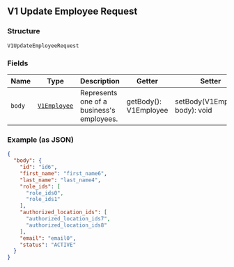 ## V1 Update Employee Request

### Structure

`V1UpdateEmployeeRequest`

### Fields

| Name | Type | Description | Getter | Setter |
|  --- | --- | --- | --- | --- |
| `body` | [`V1Employee`](/doc/models/v1-employee.md) | Represents one of a business's employees. | getBody(): V1Employee | setBody(V1Employee body): void |

### Example (as JSON)

```json
{
  "body": {
    "id": "id6",
    "first_name": "first_name6",
    "last_name": "last_name4",
    "role_ids": [
      "role_ids0",
      "role_ids1"
    ],
    "authorized_location_ids": [
      "authorized_location_ids7",
      "authorized_location_ids8"
    ],
    "email": "email0",
    "status": "ACTIVE"
  }
}
```

